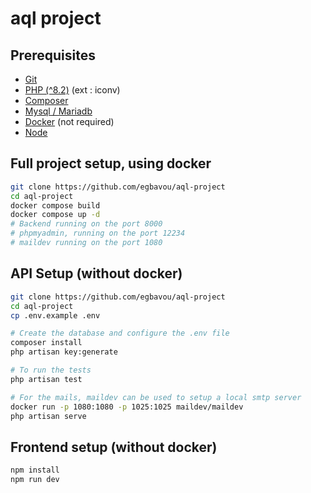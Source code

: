 # aql project

## Prerequisites
- [Git](https://git-scm.com/downloads)
- [PHP (^8.2)](https://www.php.net/downloads.php) (ext : iconv)
- [Composer](https://getcomposer.org/download/)
- [Mysql / Mariadb](https://mariadb.org/download/)
- [Docker](https://docs.docker.com/get-started/get-docker/) (not required)
- [Node](https://nodejs.org/en/download)

## Full project setup, using docker
```bash
git clone https://github.com/egbavou/aql-project
cd aql-project
docker compose build
docker compose up -d
# Backend running on the port 8000
# phpmyadmin, running on the port 12234
# maildev running on the port 1080
```

## API Setup (without docker)
```bash
git clone https://github.com/egbavou/aql-project
cd aql-project
cp .env.example .env

# Create the database and configure the .env file
composer install
php artisan key:generate

# To run the tests
php artisan test

# For the mails, maildev can be used to setup a local smtp server
docker run -p 1080:1080 -p 1025:1025 maildev/maildev
php artisan serve
```
## Frontend setup (without docker)

```bash
npm install
npm run dev
```
